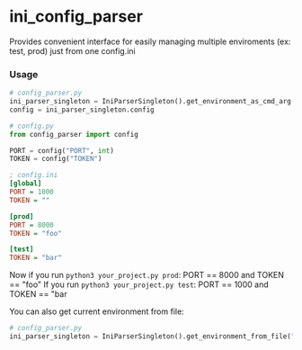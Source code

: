 # ini_config_parser

Provides convenient interface for easily managing multiple enviroments (ex: test, prod) just from one config.ini

### Usage

```python
# config_parser.py
ini_parser_singleton = IniParserSingleton().get_environment_as_cmd_arg()
config = ini_parser_singleton.config
```

```python
# config.py
from config_parser import config

PORT = config("PORT", int)
TOKEN = config("TOKEN")
```

```ini
; config.ini
[global]
PORT = 1000
TOKEN = ""

[prod]
PORT = 8000
TOKEN = "foo"

[test]
TOKEN = "bar"
```

Now if you run `python3 your_project.py prod`: PORT == 8000 and TOKEN == "foo"
If you run `python3 your_project.py test`: PORT == 1000 and TOKEN == "bar

You can also get current environment from file:

```python
# config_parser.py
ini_parser_singleton = IniParserSingleton().get_environment_from_file(".env")
```
